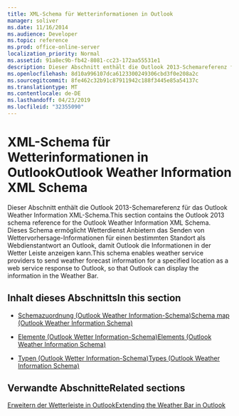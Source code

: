 ```yaml
---
title: XML-Schema für Wetterinformationen in Outlook
manager: soliver
ms.date: 11/16/2014
ms.audience: Developer
ms.topic: reference
ms.prod: office-online-server
localization_priority: Normal
ms.assetid: 91a8ec9b-fb42-8081-cc23-172aa55531e1
description: Dieser Abschnitt enthält die Outlook 2013-Schemareferenz für das Outlook Weather Information XML-Schema. Dieses Schema ermöglicht Wetterdienst Anbietern das Senden von Wettervorhersage-Informationen für einen bestimmten Standort als Webdienstantwort an Outlook, damit Outlook die Informationen in der Wetter Leiste anzeigen kann.
ms.openlocfilehash: 8d10a996107dca6123300249306cbd3f0e208a2c
ms.sourcegitcommit: 8fe462c32b91c87911942c188f3445e85a54137c
ms.translationtype: MT
ms.contentlocale: de-DE
ms.lasthandoff: 04/23/2019
ms.locfileid: "32355090"
---
```

# <a name="outlook-weather-information-xml-schema"></a><span data-ttu-id="45e42-104">XML-Schema für Wetterinformationen in Outlook</span><span class="sxs-lookup"><span data-stu-id="45e42-104">Outlook Weather Information XML Schema</span></span>

<span data-ttu-id="45e42-105">Dieser Abschnitt enthält die Outlook 2013-Schemareferenz für das Outlook Weather Information XML-Schema.</span><span class="sxs-lookup"><span data-stu-id="45e42-105">This section contains the Outlook 2013 schema reference for the Outlook Weather Information XML Schema.</span></span> <span data-ttu-id="45e42-106">Dieses Schema ermöglicht Wetterdienst Anbietern das Senden von Wettervorhersage-Informationen für einen bestimmten Standort als Webdienstantwort an Outlook, damit Outlook die Informationen in der Wetter Leiste anzeigen kann.</span><span class="sxs-lookup"><span data-stu-id="45e42-106">This schema enables weather service providers to send weather forecast information for a specified location as a web service response to Outlook, so that Outlook can display the information in the Weather Bar.</span></span>
  
## <a name="in-this-section"></a><span data-ttu-id="45e42-107">Inhalt dieses Abschnitts</span><span class="sxs-lookup"><span data-stu-id="45e42-107">In this section</span></span>

- [<span data-ttu-id="45e42-108">Schemazuordnung (Outlook Weather Information-Schema)</span><span class="sxs-lookup"><span data-stu-id="45e42-108">Schema map (Outlook Weather Information Schema)</span></span>](schema-map-outlook-weather-information-schema.md)
    
- [<span data-ttu-id="45e42-109">Elemente (Outlook Wetter Information-Schema)</span><span class="sxs-lookup"><span data-stu-id="45e42-109">Elements (Outlook Weather Information Schema)</span></span>](elements-outlook-weather-information-schema.md)
    
- [<span data-ttu-id="45e42-110">Typen (Outlook Wetter Information-Schema)</span><span class="sxs-lookup"><span data-stu-id="45e42-110">Types (Outlook Weather Information Schema)</span></span>](types-outlook-weather-information-schema.md)
    
## <a name="related-sections"></a><span data-ttu-id="45e42-111">Verwandte Abschnitte</span><span class="sxs-lookup"><span data-stu-id="45e42-111">Related sections</span></span>

[<span data-ttu-id="45e42-112">Erweitern der Wetterleiste in Outlook</span><span class="sxs-lookup"><span data-stu-id="45e42-112">Extending the Weather Bar in Outlook</span></span>](extending-the-weather-bar-in-outlook.md)
  

